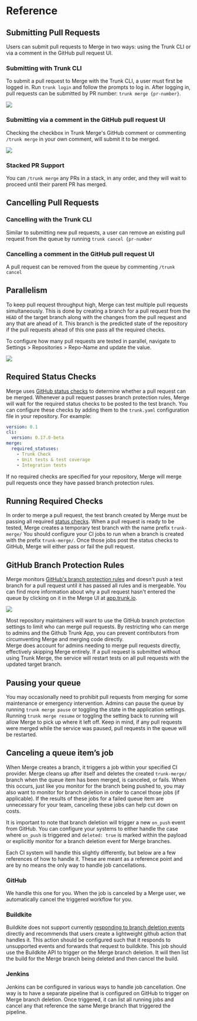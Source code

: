 # Reference

## Submitting Pull Requests

Users can submit pull requests to Merge in two ways: using the Trunk CLI or via a comment in the GitHub pull request UI.

### Submitting with Trunk CLI

To submit a pull request to Merge with the Trunk CLI, a user must first be logged in. Run `trunk login` and follow the prompts to log in. After logging in, pull requests can be submitted by PR number: `trunk merge {pr-number}`.

![](https://files.readme.io/3ba842c-Screen\_Shot\_2022-09-11\_at\_10.43.28\_PM.png)

### Submitting via a comment in the GitHub pull request UI

Checking the checkbox in Trunk Merge's GitHub comment or commenting `/trunk merge` in your own comment, will submit it to be merged.

![](https://files.readme.io/b6513d0-image.png)

### Stacked PR Support

You can `/trunk merge` any PRs in a stack, in any order, and they will wait to proceed until their parent PR has merged.

## Cancelling Pull Requests

### Cancelling with the Trunk CLI

Similar to submitting new pull requests, a user can remove an existing pull request from the queue by running `trunk cancel {pr-number`

### Cancelling a comment in the GitHub pull request UI

A pull request can be removed from the queue by commenting `/trunk cancel`

## Parallelism

To keep pull request throughput high, Merge can test multiple pull requests simultaneously. This is done by creating a branch for a pull request from the `HEAD` of the target branch along with the changes from the pull request and any that are ahead of it. This branch is the predicted state of the repository if the pull requests ahead of this one pass all the required checks.

To configure how many pull requests are tested in parallel, navigate to Settings > Repositories > Repo-Name and update the value.

![](https://files.readme.io/d2bc2dc-Screen\_Shot\_2022-09-11\_at\_11.08.36\_PM.png)

## Required Status Checks

Merge uses [GitHub status checks](https://docs.github.com/en/pull-requests/collaborating-with-pull-requests/collaborating-on-repositories-with-code-quality-features/about-status-checks) to determine whether a pull request can be merged. Whenever a pull request passes branch protection rules, Merge will wait for the required status checks to be posted to the test branch. You can configure these checks by adding them to the `trunk.yaml` configuration file in your repository. For example:

```yaml
version: 0.1
cli:
  version: 0.17.0-beta
merge:
  required_statuses:
    - Trunk Check
    - Unit tests & test coverage
    - Integration tests
```

If no required checks are specified for your repository, Merge will merge pull requests once they have passed branch protection rules.

## Running Required Checks

In order to merge a pull request, the test branch created by Merge must be passing all required [status checks](https://docs.github.com/en/pull-requests/collaborating-with-pull-requests/collaborating-on-repositories-with-code-quality-features/about-status-checks). When a pull request is ready to be tested, Merge creates a temporary test branch with the name prefix `trunk-merge/` You should configure your CI jobs to run when a branch is created with the prefix `trunk-merge/`. Once those jobs post the status checks to GitHub, Merge will either pass or fail the pull request.

## GitHub Branch Protection Rules

Merge monitors [GitHub's branch protection rules](https://docs.github.com/en/repositories/configuring-branches-and-merges-in-your-repository/defining-the-mergeability-of-pull-requests/about-protected-branches#about-branch-protection-rules) and doesn't push a test branch for a pull request until it has passed all rules and is mergeable. You can find more information about why a pull request hasn't entered the queue by clicking on it in the Merge UI at [app.trunk.io](https://app.trunk.io).

![](https://files.readme.io/a2ccbf1-Screen\_Shot\_2022-09-11\_at\_11.15.15\_PM.png)

Most repository maintainers will want to use the GitHub branch protection settings to limit who can merge pull requests. By restricting who can merge to admins and the Github Trunk App, you can prevent contributors from circumventing Merge and merging code directly.\
Merge does account for admins needing to merge pull requests directly, effectively skipping Merge entirely. If a pull request is submitted without using Trunk Merge, the service will restart tests on all pull requests with the updated target branch.

## Pausing your queue

You may occasionally need to prohibit pull requests from merging for some maintenance or emergency intervention. Admins can pause the queue by running `trunk merge pause` or toggling the state in the application settings. Running `trunk merge resume` or toggling the setting back to running will allow Merge to pick up where it left off. Keep in mind, if any pull requests were merged while the service was paused, pull requests in the queue will be restarted.

## Canceling a queue item’s job

When Merge creates a branch, it triggers a job within your specified CI provider. Merge cleans up after itself and deletes the created `trunk-merge/` branch when the queue item has been merged, is canceled, or fails. When this occurs, just like you monitor for the branch being pushed to, you may also want to monitor for branch deletion in order to cancel those jobs (if applicable). If the results of these jobs for a failed queue item are unnecessary for your team, canceling these jobs can help cut down on costs.

It is important to note that branch deletion will trigger a new `on_push` event from GitHub. You can configure your systems to either handle the case where `on_push` is triggered and `deleted: true` is marked within the payload or explicitly monitor for a branch deletion event for Merge branches.

Each CI system will handle this slightly differently, but below are a few references of how to handle it. These are meant as a reference point and are by no means the only way to handle job cancellations.

### GitHub

We handle this one for you. When the job is canceled by a Merge user, we automatically cancel the triggered workflow for you.

### Buildkite

Buildkite does not support currently [responding to branch deletion events](https://forum.buildkite.community/t/trigger-pipeline-on-branch-deletion/1567/2) directly and recommends that users create a lightweight github action that handles it. This action should be configured such that it responds to unsupported events and forwards that request to buildkite. This job should use the Buildkite API to trigger on the Merge branch deletion. It will then list the build for the Merge branch being deleted and then cancel the build.

### Jenkins

Jenkins can be configured in various ways to handle job cancellation. One way is to have a separate pipeline that is configured on GitHub to trigger on Merge branch deletion. Once triggered, it can list all running jobs and cancel any that reference the same Merge branch that triggered the pipeline.
